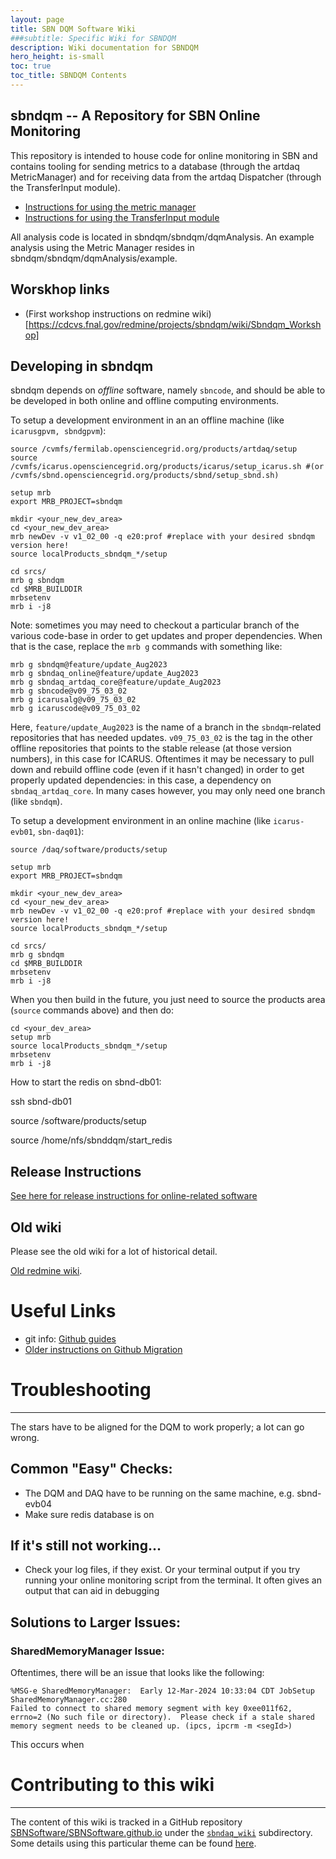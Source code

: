 ```yaml
---
layout: page
title: SBN DQM Software Wiki
###subtitle: Specific Wiki for SBNDQM
description: Wiki documentation for SBNDQM
hero_height: is-small
toc: true
toc_title: SBNDQM Contents
---
```



sbndqm -- A Repository for SBN Online Monitoring
----------------------------------------------

This repository is intended to house code for online monitoring in SBN and contains tooling for sending metrics to a database (through the artdaq MetricManager) and for receiving data from the artdaq Dispatcher (through the TransferInput module).

* [Instructions for using the metric manager](https://cdcvs.fnal.gov/redmine/projects/sbndqm/wiki/Metric_Management)
* [Instructions for using the TransferInput module](https://cdcvs.fnal.gov/redmine/projects/sbndqm/wiki/Receiving_Data_from_Artdaq)

All analysis code is located in sbndqm/sbndqm/dqmAnalysis. An example analysis using the Metric Manager resides in sbndqm/sbndqm/dqmAnalysis/example.


Worskhop links
----------------------------------------------
* (First workshop instructions on redmine wiki)[https://cdcvs.fnal.gov/redmine/projects/sbndqm/wiki/Sbndqm_Workshop]


Developing in sbndqm
----------------------------------------------
sbndqm depends on _offline_ software, namely `sbncode`, and should be able to be developed in both online and offline computing environments.

To setup a development environment in an an offline machine (like `icarusgpvm, sbndgpvm`):
```
source /cvmfs/fermilab.opensciencegrid.org/products/artdaq/setup
source /cvmfs/icarus.opensciencegrid.org/products/icarus/setup_icarus.sh #(or /cvmfs/sbnd.opensciencegrid.org/products/sbnd/setup_sbnd.sh)

setup mrb
export MRB_PROJECT=sbndqm

mkdir <your_new_dev_area>
cd <your_new_dev_area>
mrb newDev -v v1_02_00 -q e20:prof #replace with your desired sbndqm version here!
source localProducts_sbndqm_*/setup 

cd srcs/
mrb g sbndqm
cd $MRB_BUILDDIR
mrbsetenv
mrb i -j8
```

Note: sometimes you may need to checkout a particular branch of the various code-base in order to get updates and proper dependencies. When that is the case, replace the `mrb g` commands with something like:
```
mrb g sbndqm@feature/update_Aug2023
mrb g sbndaq_online@feature/update_Aug2023
mrb g sbndaq_artdaq_core@feature/update_Aug2023
mrb g sbncode@v09_75_03_02
mrb g icarusalg@v09_75_03_02
mrb g icaruscode@v09_75_03_02
```
Here, `feature/update_Aug2023` is the name of a branch in the `sbndqm`-related repositories that has needed updates. `v09_75_03_02` is the tag in the other offline repositories that points to the stable release (at those version numbers), in this case for ICARUS. Oftentimes it may be necessary to pull down and rebuild offline code (even if it hasn't changed) in order to get properly updated dependencies: in this case, a dependency on `sbndaq_artdaq_core`. In many cases however, you may only need one branch (like `sbndqm`).


To setup a development environment in an online machine (like `icarus-evb01`, `sbn-daq01`):
```
source /daq/software/products/setup

setup mrb
export MRB_PROJECT=sbndqm

mkdir <your_new_dev_area>
cd <your_new_dev_area>
mrb newDev -v v1_02_00 -q e20:prof #replace with your desired sbndqm version here!
source localProducts_sbndqm_*/setup 

cd srcs/
mrb g sbndqm
cd $MRB_BUILDDIR
mrbsetenv
mrb i -j8
```


When you then build in the future, you just need to source the products area (`source` commands above) and then do:
```
cd <your_dev_area>
setup mrb
source localProducts_sbndqm_*/setup
mrbsetenv
mrb i -j8
```

How to start the redis on sbnd-db01:

ssh sbnd-db01

source /software/products/setup


source /home/nfs/sbnddqm/start_redis

Release Instructions
----------------------------------------------
[See here for release instructions for online-related software](ReleaseInstructions)

Old wiki
----------------------------------------------
Please
see the old wiki for a lot of historical detail.

[Old redmine wiki](https://cdcvs.fnal.gov/redmine/projects/sbndqm/wiki).

# Useful Links
* git info: [Github guides](https://guides.github.com/)
* [Older instructions on Github Migration](GithubMigration.md)


# Troubleshooting
----------------------------------------------
The stars have to be aligned for the DQM to work properly; a lot can go wrong. 

## Common "Easy" Checks:
- The DQM and DAQ have to be running on the same machine, e.g. sbnd-evb04
- Make sure redis database is on

## If it's still not working...
- Check your log files, if they exist. Or your terminal output if you try running your online monitoring script from the terminal. It often gives an output that can aid in debugging

## Solutions to Larger Issues:

### SharedMemoryManager Issue:
Oftentimes, there will be an issue that looks like the following:
```
%MSG-e SharedMemoryManager:  Early 12-Mar-2024 10:33:04 CDT JobSetup SharedMemoryManager.cc:280
Failed to connect to shared memory segment with key 0xee011f62, errno=2 (No such file or directory).  Please check if a stale shared memory segment needs to be cleaned up. (ipcs, ipcrm -m <segId>)
```
This occurs when 



# Contributing to this wiki
----------------------------------------------


The content of this wiki is tracked in a GitHub repository [SBNSoftware/SBNSoftware.github.io](https://github.com/SBNSoftware/SBNSoftware.github.io)
under the
[`sbndaq_wiki`](https://github.com/SBNSoftware/SBNSoftware.github.io/tree/master/sbndaq_wiki)
subdirectory. Some details using this particular theme can be found [here](https://github.com/chrisrhymes/bulma-clean-theme).
